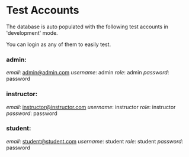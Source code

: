 
# Test Accounts
The database is auto populated with the following test accounts in 'development' mode.

You can login as any of them to easily test.

### admin:
  *email*: admin@admin.com
  *username*: admin
  *role*: admin
  *password*: password

### instructor:
  *email*: instructor@instructor.com
  *username*: instructor
  *role*: instructor
  *password*: password

### student:
  *email*: student@student.com
  *username*: student
  *role*: student
  *password*: password

